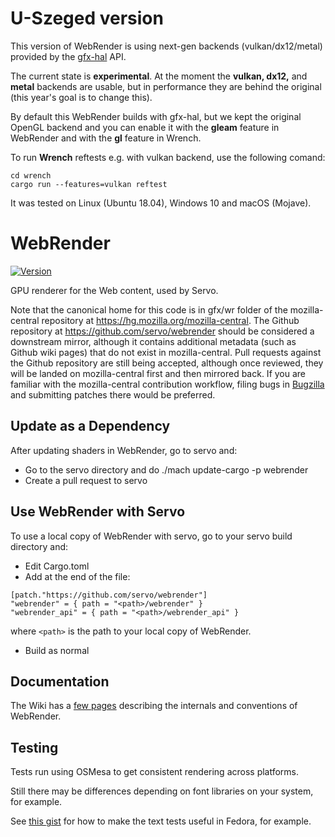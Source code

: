 # U-Szeged version

This version of WebRender is using next-gen backends (vulkan/dx12/metal) provided by the [gfx-hal](https://crates.io/crates/gfx-hal) API.

The current state is **experimental**.
At the moment the **vulkan, dx12,** and **metal** backends are usable, but in performance they are behind the original (this year's goal is to change this).

By default this WebRender builds with gfx-hal, but we kept the original OpenGL backend and you can enable it with the **gleam** feature in WebRender and with the **gl** feature in Wrench.

To run **Wrench** reftests e.g. with vulkan backend, use the following comand:
```
cd wrench
cargo run --features=vulkan reftest
```

It was tested on Linux (Ubuntu 18.04), Windows 10 and macOS (Mojave).

# WebRender

[![Version](https://img.shields.io/crates/v/webrender.svg)](https://crates.io/crates/webrender)

GPU renderer for the Web content, used by Servo.

Note that the canonical home for this code is in gfx/wr folder of the
mozilla-central repository at https://hg.mozilla.org/mozilla-central. The
Github repository at https://github.com/servo/webrender should be considered
a downstream mirror, although it contains additional metadata (such as Github
wiki pages) that do not exist in mozilla-central. Pull requests against the
Github repository are still being accepted, although once reviewed, they will
be landed on mozilla-central first and then mirrored back. If you are familiar
with the mozilla-central contribution workflow, filing bugs in
[Bugzilla](https://bugzilla.mozilla.org/enter_bug.cgi?product=Core&component=Graphics%3A%20WebRender)
and submitting patches there would be preferred.

## Update as a Dependency
After updating shaders in WebRender, go to servo and:

  * Go to the servo directory and do ./mach update-cargo -p webrender
  * Create a pull request to servo


## Use WebRender with Servo
To use a local copy of WebRender with servo, go to your servo build directory and:

  * Edit Cargo.toml
  * Add at the end of the file:

```
[patch."https://github.com/servo/webrender"]
"webrender" = { path = "<path>/webrender" }
"webrender_api" = { path = "<path>/webrender_api" }
```

where `<path>` is the path to your local copy of WebRender.

  * Build as normal

## Documentation

The Wiki has a [few pages](https://github.com/servo/webrender/wiki/) describing the internals and conventions of WebRender.

## Testing

Tests run using OSMesa to get consistent rendering across platforms.

Still there may be differences depending on font libraries on your system, for
example.

See [this gist](https://gist.github.com/finalfantasia/129cae811e02bf4551ac) for
how to make the text tests useful in Fedora, for example.
